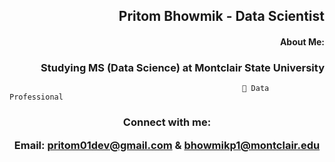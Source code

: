 <h2 align="right">Pritom Bhowmik - Data Scientist</h2>
<h4 align="right"> About Me: </h4>
<h3 align="right"> Studying MS (Data Science) at Montclair State University </h3>                                                    





                     
                        
                                                        🔭 Data Professional



<h3 align="center">Connect with me:
 
  
Email: pritom01dev@gmail.com  &  bhowmikp1@montclair.edu </h3>
<p align="center">
</p>

